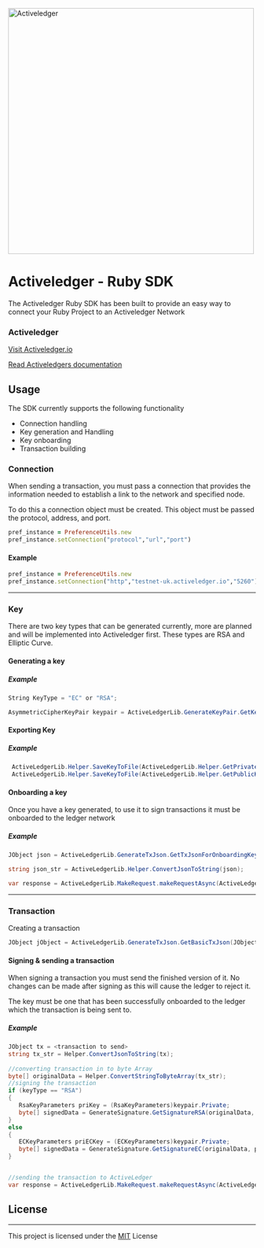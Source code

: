 <img src="https://www.activeledger.io/wp-content/uploads/2018/09/Asset-23.png" alt="Activeledger" width="500"/>

# Activeledger - Ruby SDK

The Activeledger Ruby SDK has been built to provide an easy way to connect your Ruby Project to an Activeledger Network

### Activeledger

[Visit Activeledger.io](https://activeledger.io/)

[Read Activeledgers documentation](https://github.com/activeledger/activeledger)


## Usage

The SDK currently supports the following functionality

- Connection handling
- Key generation and Handling
- Key onboarding
- Transaction building

### Connection

When sending a transaction, you must pass a connection that provides the information needed to establish a link to the network and specified node.

To do this a connection object must be created. This object must be passed the protocol, address, and port.

```Ruby
pref_instance = PreferenceUtils.new
pref_instance.setConnection("protocol","url","port")
```
#### Example
```Ruby
pref_instance = PreferenceUtils.new
pref_instance.setConnection("http","testnet-uk.activeledger.io","5260")
```

---

### Key

There are two key types that can be generated currently, more are planned and will be implemented into Activeledger first. These types are RSA and Elliptic Curve.

#### Generating a key


##### Example

```c#
String KeyType = "EC" or "RSA";

AsymmetricCipherKeyPair keypair = ActiveLedgerLib.GenerateKeyPair.GetKeyPair(KeyType);
```

#### Exporting Key


##### Example

```c#
 ActiveLedgerLib.Helper.SaveKeyToFile(ActiveLedgerLib.Helper.GetPrivateKey(keypair), "privatekey.pem");
 ActiveLedgerLib.Helper.SaveKeyToFile(ActiveLedgerLib.Helper.GetPublicKey(keypair), "publickey.pem");
```


#### Onboarding a key

Once you have a key generated, to use it to sign transactions it must be onboarded to the ledger network

##### Example

```c#
JObject json = ActiveLedgerLib.GenerateTxJson.GetTxJsonForOnboardingKeys(keypair, KeyType);

string json_str = ActiveLedgerLib.Helper.ConvertJsonToString(json);

var response = ActiveLedgerLib.MakeRequest.makeRequestAsync(ActiveLedgerLib.SDKPreferences.url, json_str);
```

---

### Transaction

Creating a transaction

```c#
JObject jObject = ActiveLedgerLib.GenerateTxJson.GetBasicTxJson(JObject tx, Nullable < bool > selfSign, string sigs);
```


#### Signing & sending a transaction

When signing a transaction you must send the finished version of it. No changes can be made after signing as this will cause the ledger to reject it.

The key must be one that has been successfully onboarded to the ledger which the transaction is being sent to.

##### Example

```c#
JObject tx = <transaction to send>
string tx_str = Helper.ConvertJsonToString(tx);
           
//converting transaction in to byte Array
byte[] originalData = Helper.ConvertStringToByteArray(tx_str);
//signing the transaction
if (keyType == "RSA")
{
   RsaKeyParameters priKey = (RsaKeyParameters)keypair.Private;
   byte[] signedData = GenerateSignature.GetSignatureRSA(originalData, priKey);
}
else
{
   ECKeyParameters priECKey = (ECKeyParameters)keypair.Private;
   byte[] signedData = GenerateSignature.GetSignatureEC(originalData, priECKey);
}


//sending the transaction to ActiveLedger
var response = ActiveLedgerLib.MakeRequest.makeRequestAsync(ActiveLedgerLib.SDKPreferences.url, json_str);
```

## License

---

This project is licensed under the [MIT](https://github.com/activeledger/activeledger/blob/master/LICENSE) License


